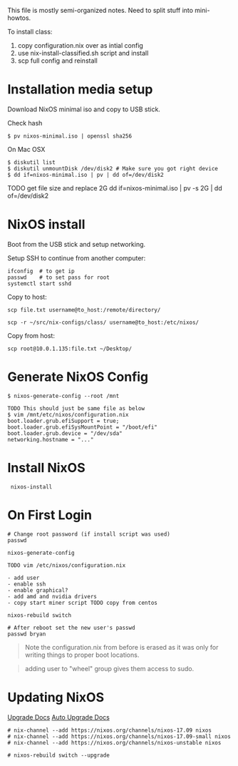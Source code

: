 

This file is mostly semi-organized notes.  Need to split stuff into mini-howtos.


To install class:
1. copy configuration.nix over as intial config
2. use nix-install-classified.sh script and install
3. scp full config and reinstall


# Installation media setup

Download NixOS minimal iso and copy to USB stick.

Check hash
```
$ pv nixos-minimal.iso | openssl sha256
```

On Mac OSX
```
$ diskutil list
$ diskutil unmountDisk /dev/disk2 # Make sure you got right device
$ dd if=nixos-minimal.iso | pv | dd of=/dev/disk2
```

TODO get file size and replace 2G
dd if=nixos-minimal.iso | pv -s 2G | dd of=/dev/disk2


# NixOS install

Boot from the USB stick and setup networking.

Setup SSH to continue from another computer:
```
ifconfig  # to get ip
passwd    # to set pass for root
systemctl start sshd
```


Copy to host:
```
scp file.txt username@to_host:/remote/directory/

scp -r ~/src/nix-configs/class/ username@to_host:/etc/nixos/
```

Copy from host:
```
scp root@10.0.1.135:file.txt ~/Desktop/
```



# Generate NixOS Config

```
$ nixos-generate-config --root /mnt

TODO This should just be same file as below
$ vim /mnt/etc/nixos/configuration.nix
boot.loader.grub.efiSupport = true;
boot.loader.grub.efiSysMountPoint = "/boot/efi"
boot.loader.grub.device = "/dev/sda"
networking.hostname = "..."
```

# Install NixOS

```
 nixos-install
```

# On First Login

```
# Change root password (if install script was used)
passwd

nixos-generate-config

TODO vim /etc/nixos/configuration.nix

- add user
- enable ssh
- enable graphical?
- add amd and nvidia drivers
- copy start miner script TODO copy from centos

nixos-rebuild switch

# After reboot set the new user's passwd
passwd bryan
```

> Note the configuration.nix from before is erased as it was only for writing things to proper boot locations.

> adding user to "wheel" group gives them access to sudo.




# Updating NixOS

[Upgrade Docs](https://nixos.org/nixos/manual/index.html#sec-upgrading)
[Auto Upgrade Docs](https://nixos.org/nixos/manual/index.html#idm140737316801280)

```
# nix-channel --add https://nixos.org/channels/nixos-17.09 nixos
# nix-channel --add https://nixos.org/channels/nixos-17.09-small nixos
# nix-channel --add https://nixos.org/channels/nixos-unstable nixos

# nixos-rebuild switch --upgrade
```




